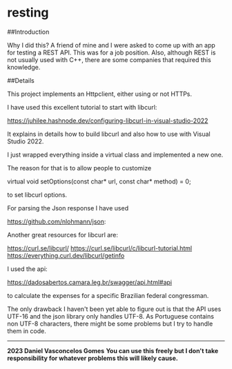 # resting

##Introduction

Why I did this? A friend of mine and I were asked to come up with an app for testing a REST API.
This was for a job position. Also, although REST is not usually used with C++, there are some companies that required this knowledge.

##Details

This project implements an Httpclient, either using or not HTTPs.

I have used this excellent tutorial to start with libcurl:

https://juhilee.hashnode.dev/configuring-libcurl-in-visual-studio-2022

It explains in details how to build libcurl and also how to use with Visual Studio 2022.

I just wrapped everything inside a virtual class and implemented a new one.

The reason for that is to allow people to customize

virtual void setOptions(const char* url, const char* method) = 0;

to set libcurl options.

For parsing the Json response I have used

https://github.com/nlohmann/json:

Another great resources for libcurl are:

https://curl.se/libcurl/
https://curl.se/libcurl/c/libcurl-tutorial.html
https://everything.curl.dev/libcurl/getinfo

I used the api:

https://dadosabertos.camara.leg.br/swagger/api.html#api

to calculate the expenses for a specific Brazilian federal congressman.

The only drawback I haven't been yet able to figure out is that the API uses UTF-16 and the json library only handles UTF-8.
As Portuguese contains non UTF-8 characters, there might be some problems but I try to handle them in code.



_________________________________________________
**2023 Daniel Vasconcelos Gomes**
**You can use this freely but I don't take responsibility for whatever problems this will likely cause.**


